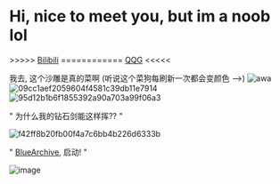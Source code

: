 # Hi, nice to meet you, but im a noob lol

\>\>\>\>\> [Bilibili](https://xiaoshadiao.club/xsdb)  ============  [QQG](https://xiaoshadiao.club/qqg) <<<<<


我去, 这个沙雕是真的菜啊 (听说这个菜狗每刷新一次都会变颜色 -->)
![awa](https://xiaoshadiao.club/randrainbowdog)
![09cc1aef2059604f4581c39db11e7914](https://github.com/user-attachments/assets/5f7a1fe2-3707-48cc-bd8e-306142a1fef1) 
![95d12b1b6f1855392a90a703a99f06a3](https://github.com/user-attachments/assets/c72de813-9327-499d-8c7d-329535451420)

" 为什么我的钻石剑能这样挥?? "

![f42ff8b20fb00f4a7c6bb4b226d6333b](https://github.com/user-attachments/assets/1fb61054-b8b1-4885-94ce-7c8c506135e9)

" [BlueArchive](https://oiapi.net/doc/?id=30), 启动! "

![image](https://github.com/user-attachments/assets/35e3dbf7-2215-423b-86ac-d50b41d5f6db)
